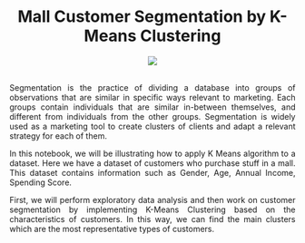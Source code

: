 <div align="center">
  
# Mall Customer Segmentation by K-Means Clustering
</div>

<div align="center">
<img src="https://user-images.githubusercontent.com/69224996/97070888-b28d2300-1590-11eb-944c-fedfc5052aa6.jpg" >
</div>

<br />

<div align="justify">

Segmentation is the practice of dividing a database into groups of observations that are similar in specific ways relevant to marketing. Each groups contain individuals that are similar in-between themselves, and different from individuals from the other groups. Segmentation is widely used as a marketing tool to create clusters of clients and adapt a relevant strategy for each of them.

In this notebook, we will be illustrating how to apply K Means algorithm to a dataset. Here we have a dataset of customers who purchase stuff in a mall. This dataset contains information such as Gender, Age, Annual Income, Spending Score.

First, we will perform exploratory data analysis and then work on customer segmentation by implementing K-Means Clustering based on the characteristics of customers. In this way, we can find the main clusters which are the most representative types of customers. 

</div>
